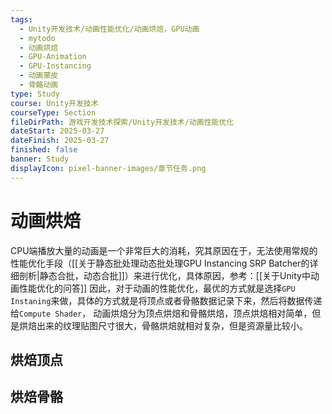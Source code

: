 ```yaml
---
tags:
  - Unity开发技术/动画性能优化/动画烘焙，GPU动画
  - mytodo
  - 动画烘焙
  - GPU-Animation
  - GPU-Instancing
  - 动画蒙皮
  - 骨骼动画
type: Study
course: Unity开发技术
courseType: Section
fileDirPath: 游戏开发技术探索/Unity开发技术/动画性能优化
dateStart: 2025-03-27
dateFinish: 2025-03-27
finished: false
banner: Study
displayIcon: pixel-banner-images/章节任务.png
---
```

# 动画烘焙
CPU端播放大量的动画是一个非常巨大的消耗，究其原因在于，无法使用常规的性能优化手段（[[关于静态批处理动态批处理GPU Instancing SRP Batcher的详细剖析|静态合批，动态合批]]）来进行优化，具体原因，参考：[[关于Unity中动画性能优化的问答]]
因此，对于动画的性能优化，最优的方式就是选择`GPU Instaning`来做，具体的方式就是将顶点或者骨骼数据记录下来，然后将数据传递给`Compute Shader`，
动画烘焙分为顶点烘焙和骨骼烘焙，顶点烘焙相对简单，但是烘焙出来的纹理贴图尺寸很大，骨骼烘焙就相对复杂，但是资源量比较小。
## 烘焙顶点

## 烘焙骨骼




